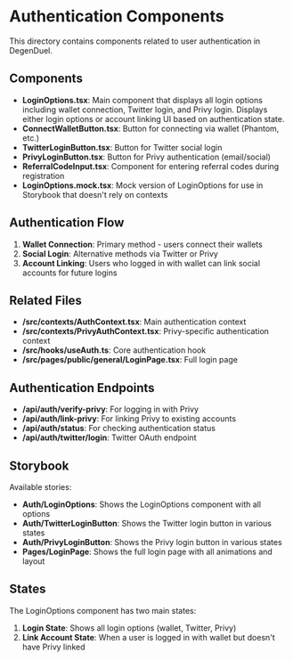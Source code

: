 # Authentication Components

This directory contains components related to user authentication in DegenDuel.

## Components

- **LoginOptions.tsx**: Main component that displays all login options including wallet connection, Twitter login, and Privy login. Displays either login options or account linking UI based on authentication state.
- **ConnectWalletButton.tsx**: Button for connecting via wallet (Phantom, etc.)
- **TwitterLoginButton.tsx**: Button for Twitter social login
- **PrivyLoginButton.tsx**: Button for Privy authentication (email/social)
- **ReferralCodeInput.tsx**: Component for entering referral codes during registration
- **LoginOptions.mock.tsx**: Mock version of LoginOptions for use in Storybook that doesn't rely on contexts

## Authentication Flow

1. **Wallet Connection**: Primary method - users connect their wallets
2. **Social Login**: Alternative methods via Twitter or Privy
3. **Account Linking**: Users who logged in with wallet can link social accounts for future logins

## Related Files

- **/src/contexts/AuthContext.tsx**: Main authentication context
- **/src/contexts/PrivyAuthContext.tsx**: Privy-specific authentication context
- **/src/hooks/useAuth.ts**: Core authentication hook
- **/src/pages/public/general/LoginPage.tsx**: Full login page

## Authentication Endpoints

- **/api/auth/verify-privy**: For logging in with Privy
- **/api/auth/link-privy**: For linking Privy to existing accounts
- **/api/auth/status**: For checking authentication status
- **/api/auth/twitter/login**: Twitter OAuth endpoint

## Storybook

Available stories:
- **Auth/LoginOptions**: Shows the LoginOptions component with all options
- **Auth/TwitterLoginButton**: Shows the Twitter login button in various states
- **Auth/PrivyLoginButton**: Shows the Privy login button in various states
- **Pages/LoginPage**: Shows the full login page with all animations and layout

## States

The LoginOptions component has two main states:

1. **Login State**: Shows all login options (wallet, Twitter, Privy)
2. **Link Account State**: When a user is logged in with wallet but doesn't have Privy linked